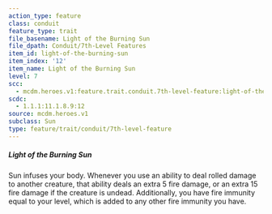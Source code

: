 ```yaml
---
action_type: feature
class: conduit
feature_type: trait
file_basename: Light of the Burning Sun
file_dpath: Conduit/7th-Level Features
item_id: light-of-the-burning-sun
item_index: '12'
item_name: Light of the Burning Sun
level: 7
scc:
  - mcdm.heroes.v1:feature.trait.conduit.7th-level-feature:light-of-the-burning-sun
scdc:
  - 1.1.1:11.1.8.9:12
source: mcdm.heroes.v1
subclass: Sun
type: feature/trait/conduit/7th-level-feature
---
```


##### Light of the Burning Sun

Sun infuses your body. Whenever you use an ability to deal rolled damage to another creature, that ability deals an extra 5 fire damage, or an extra 15 fire damage if the creature is undead. Additionally, you have fire immunity equal to your level, which is added to any other fire immunity you have.
